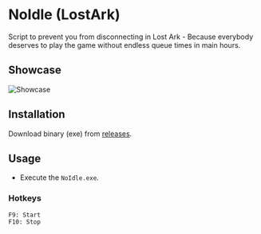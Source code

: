 # NoIdle (LostArk)

Script to prevent you from disconnecting in Lost Ark - Because everybody deserves to play the game without endless queue times in main hours.

## Showcase

![Showcase](assets/showcase.gif)

## Installation

Download binary (exe) from [releases](https://github.com/breezko/NoIdle/releases).

## Usage

- Execute the `NoIdle.exe`.

### Hotkeys

```
F9: Start
F10: Stop
```
